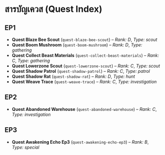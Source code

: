 <!--
type: quest-index
structure: grouped-by-episode
auto-parsable: true
source-path: quests/
-->
<!-- quest-template-source: templates/quest-template.md -->

# สารบัญเควส (Quest Index)

## EP1
- **Quest Blaze Bee Scout** (`quest-blaze-bee-scout`) – *Rank: D*, *Type: scout*
- **Quest Boom Mushroom** (`quest-boom-mushroom`) – *Rank: D*, *Type: gathering*
- **Quest Collect Beast Materials** (`quest-collect-beast-materials`) – *Rank: C*, *Type: gathering*
- **Quest Lowerzone Scout** (`quest-lowerzone-scout`) – *Rank: C*, *Type: scout*
- **Quest Shadow Patrol** (`quest-shadow-patrol`) – *Rank: C*, *Type: patrol*
- **Quest Shadow Rat** (`quest-shadow-rat`) – *Rank: D*, *Type: hunt*
- **Quest Weave Trace** (`quest-weave-trace`) – *Rank: C*, *Type: investigation*

## EP2
- **Quest Abandoned Warehouse** (`quest-abandoned-warehouse`) – *Rank: C*, *Type: investigation*

## EP3
- **Quest Awakening Echo Ep3** (`quest-awakening-echo-ep3`) – *Rank: B*, *Type: special*
